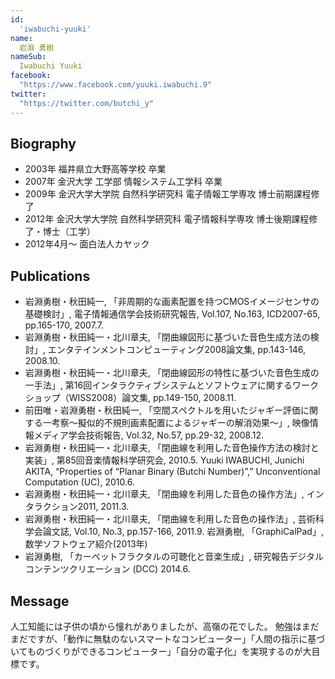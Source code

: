 ```yaml
---
id:
  'iwabuchi-yuuki'
name:
  岩淵 勇樹
nameSub:
  Iwabuchi Yuuki
facebook:
  "https://www.facebook.com/yuuki.iwabuchi.9"
twitter:
  "https://twitter.com/butchi_y"
---
```

## Biography

- 2003年 福井県立大野高等学校 卒業
- 2007年 金沢大学 工学部 情報システム工学科 卒業
- 2009年 金沢大学大学院 自然科学研究科 電子情報工学専攻 博士前期課程修了
- 2012年 金沢大学大学院 自然科学研究科 電子情報科学専攻 博士後期課程修了・博士（工学）
- 2012年4月～ 面白法人カヤック

## Publications

- 岩淵勇樹・秋田純一, 「非周期的な画素配置を持つCMOSイメージセンサの基礎検討」, 電子情報通信学会技術研究報告, Vol.107, No.163, ICD2007-65, pp.165-170, 2007.7.
- 岩淵勇樹・秋田純一・北川章夫, 「閉曲線図形に基づいた音色生成方法の検討」, エンタテインメントコンピューティング2008論文集, pp.143-146, 2008.10.
- 岩淵勇樹・秋田純一・北川章夫, 「閉曲線図形の特性に基づいた音色生成の一手法」, 第16回インタラクティブシステムとソフトウェアに関するワークショップ（WISS2008）論文集, pp.149-150, 2008.11.
- 前田唯・岩淵勇樹・秋田純一, 「空間スペクトルを用いたジャギー評価に関する一考察～擬似的不規則画素配置によるジャギーの解消効果～」, 映像情報メディア学会技術報告, Vol.32, No.57, pp.29-32, 2008.12.
- 岩淵勇樹・秋田純一・北川章夫, 「閉曲線を利用した音色操作方法の検討と実装」, 第85回音楽情報科学研究会, 2010.5. Yuuki IWABUCHI, Junichi AKITA, “Properties of “Planar Binary (Butchi Number)”,” Unconventional Computation (UC), 2010.6.
- 岩淵勇樹・秋田純一・北川章夫, 「閉曲線を利用した音色の操作方法」, インタラクション2011, 2011.3.
- 岩淵勇樹・秋田純一・北川章夫, 「閉曲線を利用した音色の操作法」, 芸術科学会論文誌, Vol.10, No.3, pp.157-166, 2011.9. 岩淵勇樹, 「GraphiCalPad」, 数学ソフトウェア紹介(2013年)
- 岩淵勇樹, 「カーペットフラクタルの可聴化と音楽生成」, 研究報告デジタルコンテンツクリエーション (DCC) 2014.6.

## Message
人工知能には子供の頃から憧れがありましたが、高嶺の花でした。 勉強はまだまだですが、「動作に無駄のないスマートなコンピューター」「人間の指示に基づいてものづくりができるコンピューター」「自分の電子化」を実現するのが大目標です。
